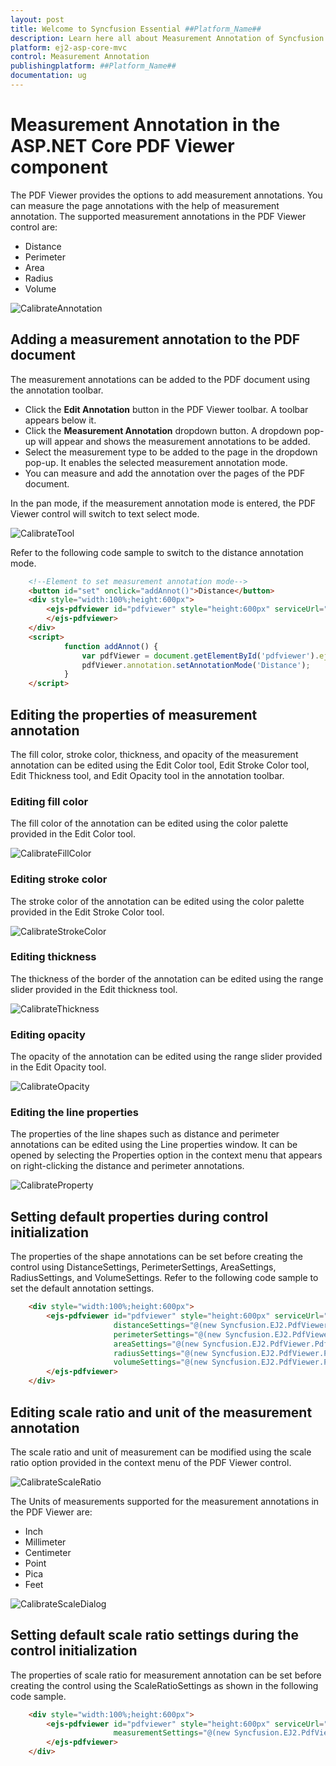 ```yaml
---
layout: post
title: Welcome to Syncfusion Essential ##Platform_Name##
description: Learn here all about Measurement Annotation of Syncfusion Essential ##Platform_Name## widgets based on HTML5 and jQuery.
platform: ej2-asp-core-mvc
control: Measurement Annotation
publishingplatform: ##Platform_Name##
documentation: ug
---
```



# Measurement Annotation in the ASP.NET Core PDF Viewer component

The PDF Viewer provides the options to add measurement annotations. You can measure the page annotations with the help of measurement annotation. The supported measurement annotations in the PDF Viewer control are:

* Distance
* Perimeter
* Area
* Radius
* Volume

![CalibrateAnnotation](../../../pdfviewer/images/calibrate_annotation.png)

## Adding a measurement annotation to the PDF document

The measurement annotations can be added to the PDF document using the annotation toolbar.

* Click the **Edit Annotation** button in the PDF Viewer toolbar. A toolbar appears below it.
* Click the **Measurement Annotation** dropdown button. A dropdown pop-up will appear and shows the measurement annotations to be added.
* Select the measurement type to be added to the page in the dropdown pop-up. It enables the selected measurement annotation mode.
* You can measure and add the annotation over the pages of the PDF document.

In the pan mode, if the measurement annotation mode is entered, the PDF Viewer control will switch to text select mode.

![CalibrateTool](../../../pdfviewer/images/calibrate_tool.png)

Refer to the following code sample to switch to the distance annotation mode.

```html
    <!--Element to set measurement annotation mode-->
    <button id="set" onclick="addAnnot()">Distance</button>
    <div style="width:100%;height:600px">
        <ejs-pdfviewer id="pdfviewer" style="height:600px" serviceUrl="/api/PdfViewer" documentPath=@ViewBag.DocumentPath>
        </ejs-pdfviewer>
    </div>
    <script>
            function addAnnot() {
                var pdfViewer = document.getElementById('pdfviewer').ej2_instances[0];
                pdfViewer.annotation.setAnnotationMode('Distance');
            }
    </script>
```

## Editing the properties of measurement annotation

The fill color, stroke color, thickness, and opacity of the measurement annotation can be edited using the Edit Color tool, Edit Stroke Color tool, Edit Thickness tool, and Edit Opacity tool in the annotation toolbar.

### Editing fill color

The fill color of the annotation can be edited using the color palette provided in the Edit Color tool.

![CalibrateFillColor](../../../pdfviewer/images/calibrate_fillcolor.png)

### Editing stroke color

The stroke color of the annotation can be edited using the color palette provided in the Edit Stroke Color tool.

![CalibrateStrokeColor](../../../pdfviewer/images/calibrate_stroke.png)

### Editing thickness

The thickness of the border of the annotation can be edited using the range slider provided in the Edit thickness tool.

![CalibrateThickness](../../../pdfviewer/images/calibrate_thickness.png)

### Editing opacity

The opacity of the annotation can be edited using the range slider provided in the Edit Opacity tool.

![CalibrateOpacity](../../../pdfviewer/images/calibrate_opacity.png)

### Editing the line properties

The properties of the line shapes such as distance and perimeter annotations can be edited using the Line properties window. It can be opened by selecting the Properties option in the context menu that appears on right-clicking the distance and perimeter annotations.

![CalibrateProperty](../../../pdfviewer/images/calibrate_lineprop.png)

## Setting default properties during control initialization

The properties of the shape annotations can be set before creating the control using DistanceSettings, PerimeterSettings, AreaSettings, RadiusSettings, and VolumeSettings.
Refer to the following code sample to set the default annotation settings.

```html
    <div style="width:100%;height:600px">
        <ejs-pdfviewer id="pdfviewer" style="height:600px" serviceUrl="/api/PdfViewer" documentPath=@ViewBag.DocumentPath
                       distanceSettings="@(new Syncfusion.EJ2.PdfViewer.PdfViewerDistanceSettings {FillColor="blue", Opacity=0.6, StrokeColor="green"})"
                       perimeterSettings="@(new Syncfusion.EJ2.PdfViewer.PdfViewerPerimeterSettings {FillColor="green", Opacity=0.6, StrokeColor="blue"})"
                       areaSettings="@(new Syncfusion.EJ2.PdfViewer.PdfViewerAreaSettings {FillColor="yellow", Opacity=0.6, StrokeColor="orange"})"
                       radiusSettings="@(new Syncfusion.EJ2.PdfViewer.PdfViewerRadiusSettings {FillColor="orange", Opacity=0.6, StrokeColor="pink"})"
                       volumeSettings="@(new Syncfusion.EJ2.PdfViewer.PdfViewerVolumeSettings {FillColor="pink", Opacity=0.6, StrokeColor="yellow"})">
        </ejs-pdfviewer>
    </div>
```

## Editing scale ratio and unit of the measurement annotation

The scale ratio and unit of measurement can be modified using the scale ratio option provided in the context menu of the PDF Viewer control.

![CalibrateScaleRatio](../../../pdfviewer/images/calibrate_scaleratio.png)

The Units of measurements supported for the measurement annotations in the PDF Viewer are:

* Inch
* Millimeter
* Centimeter
* Point
* Pica
* Feet

![CalibrateScaleDialog](../../../pdfviewer/images/calibrate_scaledialog.png)

## Setting default scale ratio settings during the control initialization

The properties of scale ratio for measurement annotation can be set before creating the control using the ScaleRatioSettings as shown in the following code sample.

```html
    <div style="width:100%;height:600px">
        <ejs-pdfviewer id="pdfviewer" style="height:600px" serviceUrl="/api/PdfViewer" documentPath=@ViewBag.DocumentPath
                       measurementSettings="@(new Syncfusion.EJ2.PdfViewer.PdfViewerMeasurementSettings {ScaleRatio=2, ConversionUnit=Syncfusion.EJ2.PdfViewer.CalibrationUnit.Cm})">
        </ejs-pdfviewer>
    </div>
```